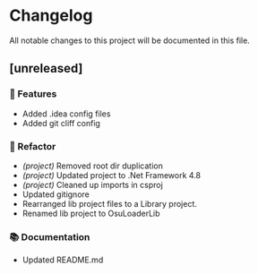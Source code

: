 # Changelog

All notable changes to this project will be documented in this file.

## [unreleased]

### 🚀 Features

- Added .idea config files
- Added git cliff config

### 🚜 Refactor

- *(project)* Removed root dir duplication
- *(project)* Updated project to .Net Framework 4.8
- *(project)* Cleaned up imports in csproj
- Updated gitignore
- Rearranged lib project files to a Library project.
- Renamed lib project to OsuLoaderLib

### 📚 Documentation

- Updated README.md

<!-- generated by git-cliff -->
